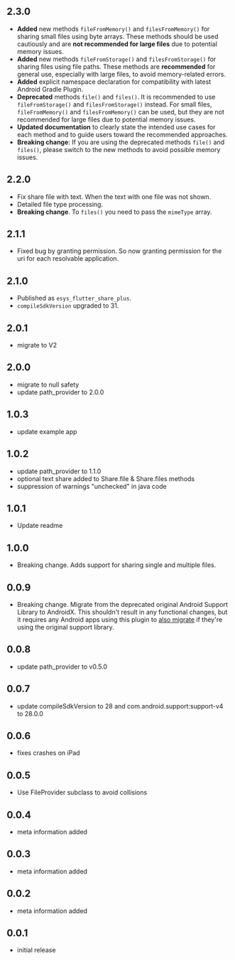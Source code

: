 ## 2.3.0

* **Added** new methods `fileFromMemory()` and `filesFromMemory()` for sharing small files using byte arrays. These methods should be used cautiously and are **not recommended for large files** due to potential memory issues.
* **Added** new methods `fileFromStorage()` and `filesFromStorage()` for sharing files using file paths. These methods are **recommended** for general use, especially with large files, to avoid memory-related errors.
* **Added** explicit namespace declaration for compatibility with latest Android Gradle Plugin.
* **Deprecated** methods `file()` and `files()`. It is recommended to use `fileFromStorage()` and `filesFromStorage()` instead. For small files, `fileFromMemory()` and `filesFromMemory()` can be used, but they are not recommended for large files due to potential memory issues.
* **Updated documentation** to clearly state the intended use cases for each method and to guide users toward the recommended approaches.
* **Breaking change**: If you are using the deprecated methods `file()` and `files()`, please switch to the new methods to avoid possible memory issues.

## 2.2.0

* Fix share file with text. When the text with one file was not shown.
* Detailed file type processing.
* **Breaking change**. To `files()` you need to pass the `mimeType` array.

## 2.1.1

* Fixed bug by granting permission. So now granting permission for the uri for each resolvable application.

## 2.1.0

* Published as `esys_flutter_share_plus`.
* `compileSdkVersion` upgraded to 31.

## 2.0.1

* migrate to V2

## 2.0.0

* migrate to null safety
* update path_provider to 2.0.0

## 1.0.3

* update example app

## 1.0.2

* update path_provider to 1.1.0
* optional text share added to Share.file & Share.files methods
* suppression of warnings "unchecked" in java code

## 1.0.1

* Update readme

## 1.0.0

* Breaking change. Adds support for sharing single and multiple files.

## 0.0.9

* Breaking change. Migrate from the deprecated original Android Support Library to AndroidX. This shouldn't result in any functional changes, but it requires   any Android apps using this plugin to [also migrate](https://developer.android.com/jetpack/androidx/migrate) if they're using the original support library.

## 0.0.8

* update path_provider to v0.5.0

## 0.0.7

* update compileSdkVersion to 28 and com.android.support:support-v4 to 28.0.0

## 0.0.6

* fixes crashes on iPad

## 0.0.5

* Use FileProvider subclass to avoid collisions

## 0.0.4

* meta information added

## 0.0.3

* meta information added

## 0.0.2

* meta information added

## 0.0.1

* initial release